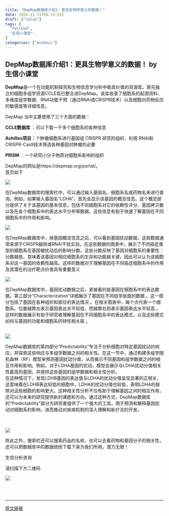 ```yaml
---
title: "DepMap数据库介绍1：更具生物学意义的数据！"
date: 2024-11-21T08:15:55Z
draft: ["false"]
tags: [
  "fetched",
  "生信小课堂"
]
categories: ["Acdemic"]
---
```

DepMap数据库介绍1：更具生物学意义的数据！ by 生信小课堂
------
<div><section><strong>DepMap</strong>是一个在功能机制探究和生物信息学分析中极具价值的资源库。原先独立的细胞多组学资源CCLE现已整合进DepMap。该库收录了细胞系的起源资料、多维度组学数据、RNA功能干预（通过RNAi或CRISPR技术）以及细胞对药物反应的敏感度等详细信息。<br></section><p>DepMap 当中主要使用了三个方面的数据：</p><p><strong>CCLE数据库</strong> ：可以下载一千多个细胞系的各种信息</p><p><strong>Achilles项目：</strong>个肿瘤细胞系进行基因组 CRISPR 研究的组织，利用 RNAi和CRISPR-Cas9技术筛选各种基因对肿瘤的必要</p><p><strong>PRISM </strong>：一个研究小分子物质对细胞系影响的组织</p><section>DepMap的网址是https://depmap.org/portal/。<br>首页如下</section><p><img data-galleryid="" data-imgfileid="100014500" data-ratio="0.26481481481481484" data-s="300,640" data-src="https://mmbiz.qpic.cn/mmbiz_png/ibNvLXPKQzsrumyicvjgbog85T5bSnibaZAAhfNHicbhib3rqvbLEf1snfXNWFK2EJnzyekE1P0akdYjwneWkNb4t7A/640?wx_fmt=other&amp;tp=webp&amp;wxfrom=5&amp;wx_lazy=1&amp;wx_co=1" data-type="png" data-w="1080" src="https://mmbiz.qpic.cn/mmbiz_png/ibNvLXPKQzsrumyicvjgbog85T5bSnibaZAAhfNHicbhib3rqvbLEf1snfXNWFK2EJnzyekE1P0akdYjwneWkNb4t7A/640?wx_fmt=other&amp;tp=webp&amp;wxfrom=5&amp;wx_lazy=1&amp;wx_co=1"></p><section>在DepMap数据库的搜索栏中，可以通过输入基因名、细胞系名或药物名来进行查询。例如，如果输入基因名“LDHA”，首先会显示该基因的概览信息。这个概览部分提供了关于该基因的基本信息，包括不同细胞系对它的依赖性评分、基因拷贝数以及在各个细胞系中的表达水平分布等数据。这些信息有助于快速了解基因在不同细胞系中的作用和影响。<br></section><p><img data-galleryid="" data-imgfileid="100014505" data-ratio="0.3685185185185185" data-s="300,640" data-src="https://mmbiz.qpic.cn/mmbiz_png/qw8jImtmeZEhkVj7xsvMcwahQRpQRLa3vIG8Lk3tXpazMoPYmC8Ajnx0kjwZTSUsrNNaicxfib7w6MAPa39KibWIg/640?wx_fmt=png&amp;from=appmsg" data-type="png" data-w="1080" src="https://mmbiz.qpic.cn/mmbiz_png/qw8jImtmeZEhkVj7xsvMcwahQRpQRLa3vIG8Lk3tXpazMoPYmC8Ajnx0kjwZTSUsrNNaicxfib7w6MAPa39KibWIg/640?wx_fmt=png&amp;from=appmsg"></p><p>在DepMap数据库中，继基因概览信息之后，可以看到基因扰动数据，这些数据通常来源于CRISPR敲除或RNAi干扰实验。在这些数据的图表中，展示了不同癌症类型的细胞系在基因被扰动后的影响分数。这些分数反映了基因对细胞系的重要性：分数越低，意味着该基因对相应细胞系的生存和功能越关键，因此可以认为该细胞系对这一基因的依赖性越高。这样的数据对于理解基因在不同癌症细胞系中的作用及其潜在的治疗靶点价值具有重要意义<br></p><p><img data-galleryid="" data-imgfileid="100014508" data-ratio="0.7252861602497399" data-s="300,640" data-src="https://mmbiz.qpic.cn/mmbiz_png/qw8jImtmeZEhkVj7xsvMcwahQRpQRLa3AmJlyicMhn7aod6tialEP7eR0Wysl9aeLY902Lib64gVmAoZ3ichEo7E1A/640?wx_fmt=png&amp;from=appmsg" data-type="png" data-w="961" src="https://mmbiz.qpic.cn/mmbiz_png/qw8jImtmeZEhkVj7xsvMcwahQRpQRLa3AmJlyicMhn7aod6tialEP7eR0Wysl9aeLY902Lib64gVmAoZ3ichEo7E1A/640?wx_fmt=png&amp;from=appmsg"></p><p>在DepMap数据库中，基因扰动数据之后，紧接着的是基因在细胞系中的表达数据。第三部分“Characterization”详细展示了基因在不同组学层面的数据 。这一部分包括了基因在各种组织和部位的表达情况 。在相关图表中，每个点代表一个细胞系，位置越靠左表示基因表达水平较低，而越靠右则表示基因表达水平较高 。这样的数据展示有助于研究者理解基因在不同细胞系中的表达模式，以及这些模式如何与基因的功能和细胞系的特性相关联 。<br><br></p><p><img data-galleryid="" data-imgfileid="100014509" data-ratio="0.39166666666666666" data-s="300,640" data-src="https://mmbiz.qpic.cn/mmbiz_png/qw8jImtmeZEhkVj7xsvMcwahQRpQRLa3acMlwh64ia3vOEUO4IiaqB0brU96icXj3HyzU29fQOzBKtbG6Y0eE582Q/640?wx_fmt=png&amp;from=appmsg" data-type="png" data-w="1080" src="https://mmbiz.qpic.cn/mmbiz_png/qw8jImtmeZEhkVj7xsvMcwahQRpQRLa3acMlwh64ia3vOEUO4IiaqB0brU96icXj3HyzU29fQOzBKtbG6Y0eE582Q/640?wx_fmt=png&amp;from=appmsg"></p><section>DepMap数据库的第四部分“Predictability”专注于分析细胞对特定基因扰动的响应，并探索这些响应与多组学数据之间的相关性。在这一节中，通过构建多组学随机森林（RF）模型来预测基因扰动分值，从而揭示不同基因和组学数据之间的相互作用和影响。例如，对于LDHA基因的扰动，模型会展示与LDHA扰动分值相关性最高的基因，并提供这些基因的组学数据和相关性分析。<br>在这种情况下，发现LDHB基因的表达值与LDHA的扰动分值呈现显著的正相关，这意味着在LDHB表达较低的细胞中，LDHA的扰动分值也较低，表明LDHA的敲除对这些细胞的影响更大。这种相关性分析不仅有助于理解基因之间的相互作用，还可以为未来的研究提供新的课题和方向。通过这种方式，DepMap数据库的“Predictability”部分为研究者提供了一个强大的工具，用于预测和解释基因扰动对细胞系的影响，进而推动对疾病机制的深入理解和新疗法的开发。<br><br><br></section><p><img data-galleryid="" data-imgfileid="100014510" data-ratio="0.3861111111111111" data-s="300,640" data-src="https://mmbiz.qpic.cn/mmbiz_png/qw8jImtmeZEhkVj7xsvMcwahQRpQRLa3lyWJzDliauJd7sDXeNpVWgOJorIuMVPjJ0UcFFhx0g0pXhibiaUe2IrRQ/640?wx_fmt=png&amp;from=appmsg" data-type="png" data-w="1080" src="https://mmbiz.qpic.cn/mmbiz_png/qw8jImtmeZEhkVj7xsvMcwahQRpQRLa3lyWJzDliauJd7sDXeNpVWgOJorIuMVPjJ0UcFFhx0g0pXhibiaUe2IrRQ/640?wx_fmt=png&amp;from=appmsg"></p><p>除此之外，搜索栏还可以搜索药品的名称，也可以去看药物和基因分子的相关性，还可以把数据库中的数据统统下载下来为我们所用，潜力无限！</p><section><span>生信分析咨询</span></section><p><span>请扫描下方二维码</span></p><p><img data-backh="430" data-backw="430" data-fileid="100006146" data-imgfileid="100014513" data-ratio="1" data-s="300,640" data-src="https://mmbiz.qpic.cn/mmbiz_png/qw8jImtmeZGiasmWJMCs5ib6TujDtZTGNQlS9jENFH7UB068iaZ8j6NXCson0NY5XcPEe2OX5vWuReex14ms2MI6Q/640?wx_fmt=png&amp;wxfrom=5&amp;wx_lazy=1&amp;wx_co=1" data-type="png" data-w="430" src="https://mmbiz.qpic.cn/mmbiz_png/qw8jImtmeZGiasmWJMCs5ib6TujDtZTGNQlS9jENFH7UB068iaZ8j6NXCson0NY5XcPEe2OX5vWuReex14ms2MI6Q/640?wx_fmt=png&amp;wxfrom=5&amp;wx_lazy=1&amp;wx_co=1"></p><p><br><mpchecktext><br></mpchecktext></p><p><mp-style-type data-value="3"></mp-style-type></p></div>  
<hr>
<a href="https://mp.weixin.qq.com/s/-YdyiArXgaBZPDrQQyJCxg",target="_blank" rel="noopener noreferrer">原文链接</a>
